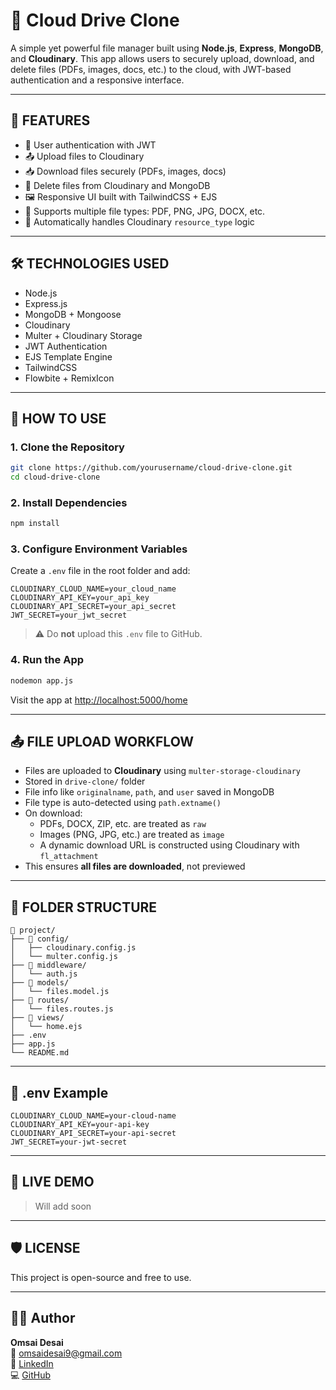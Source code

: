 
# 📂 Cloud Drive Clone

A simple yet powerful file manager built using **Node.js**, **Express**, **MongoDB**, and **Cloudinary**. This app allows users to securely upload, download, and delete files (PDFs, images, docs, etc.) to the cloud, with JWT-based authentication and a responsive interface.

---

## 🚀 FEATURES

- 🔐 User authentication with JWT
- 📤 Upload files to Cloudinary
- 📥 Download files securely (PDFs, images, docs)
- 🧹 Delete files from Cloudinary and MongoDB
- 🖼 Responsive UI built with TailwindCSS + EJS
- 📂 Supports multiple file types: PDF, PNG, JPG, DOCX, etc.
- 📁 Automatically handles Cloudinary `resource_type` logic

---

## 🛠️ TECHNOLOGIES USED

- Node.js
- Express.js
- MongoDB + Mongoose
- Cloudinary
- Multer + Cloudinary Storage
- JWT Authentication
- EJS Template Engine
- TailwindCSS
- Flowbite + RemixIcon

---

## 🔧 HOW TO USE

### 1. Clone the Repository

```bash
git clone https://github.com/yourusername/cloud-drive-clone.git
cd cloud-drive-clone
```

### 2. Install Dependencies

```bash
npm install
```

### 3. Configure Environment Variables

Create a `.env` file in the root folder and add:

```env
CLOUDINARY_CLOUD_NAME=your_cloud_name
CLOUDINARY_API_KEY=your_api_key
CLOUDINARY_API_SECRET=your_api_secret
JWT_SECRET=your_jwt_secret
```

> ⚠️ Do **not** upload this `.env` file to GitHub.

### 4. Run the App

```bash
nodemon app.js
```

Visit the app at [http://localhost:5000/home](http://localhost:5000/home)

---

## 📤 FILE UPLOAD WORKFLOW

- Files are uploaded to **Cloudinary** using `multer-storage-cloudinary`
- Stored in `drive-clone/` folder
- File info like `originalname`, `path`, and `user` saved in MongoDB
- File type is auto-detected using `path.extname()`
- On download:
  - PDFs, DOCX, ZIP, etc. are treated as `raw`
  - Images (PNG, JPG, etc.) are treated as `image`
  - A dynamic download URL is constructed using Cloudinary with `fl_attachment`
- This ensures **all files are downloaded**, not previewed

---

## 📁 FOLDER STRUCTURE

```
📂 project/
├── 📁 config/
│   ├── cloudinary.config.js
│   └── multer.config.js
├── 📁 middleware/
│   └── auth.js
├── 📁 models/
│   └── files.model.js
├── 📁 routes/
│   └── files.routes.js
├── 📁 views/
│   └── home.ejs
├── .env
├── app.js
└── README.md
```

---

## 📄 .env Example

```env
CLOUDINARY_CLOUD_NAME=your-cloud-name
CLOUDINARY_API_KEY=your-api-key
CLOUDINARY_API_SECRET=your-api-secret
JWT_SECRET=your-jwt-secret
```

---

## 📌 LIVE DEMO

> Will add soon

---

## 🛡️ LICENSE

This project is open-source and free to use.

---

## 👨‍💻 Author

**Omsai Desai**  
📧 omsaidesai9@gmail.com  
🔗 [LinkedIn](https://www.linkedin.com/in/omsai-desai-a924a6300)  
💻 [GitHub](https://github.com/om8088)
